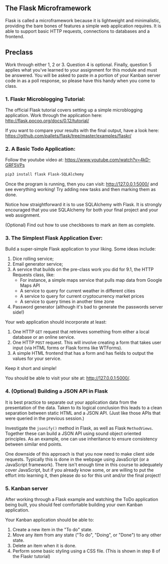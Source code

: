 ## The Flask Microframework

Flask is called a microframework because it is lightweight and minimalistic, providing the bare bones of features a simple web application requires. It is able to support basic HTTP requests, connections to databases and a frontend.

## Preclass

Work through either 1, 2 or 3. Question 4 is optional.
Finally, question 5 applies what you've learned to your assignment for
this module and must be answered. You will be asked to paste in a portion of
your Kanban server code in as a poll response, so please have this handy when
you come to class.

### 1. Flaskr Microblogging Tutorial:

The official Flask tutorial covers setting up a simple microblogging
application. Work through the application here:
http://flask.pocoo.org/docs/0.12/tutorial/

If you want to compare your results with the final output, have a look here:
https://github.com/pallets/flask/tree/master/examples/flaskr/


### 2. A Basic Todo Application:

Follow the youtube video at: https://www.youtube.com/watch?v=4kD-GRF5VPs

```bash
pip3 install flask Flask-SQLAlchemy
```

Once the program is running, then you can visit: http://127.0.0.1:5000/ and see
everything working!  Try adding new tasks and then marking them as done.

Notice how straightforward it is to use SQLAlchemy with Flask.  It is strongly
encouraged that you use SQLAlchemy for both your final project and your web
assignment.

(Optional) Find out how to use checkboxes to mark an item as complete.

### 3. The Simplest Flask Application Ever:

Build a super-simple Flask application to your liking. Some ideas include:

1. Dice rolling service;
2. Email generator service;
3. A service that builds on the pre-class work you did for 9.1, the HTTP Requests class, like:
	- For instance, a simple maps service that pulls map data from Google Maps API
	- A service to query for current weather in different cities
	- A service to query for current cryptocurrency market prices
	- A service to query times in another time zone
4. Password generator (although it's bad to generate the passwords server side!)

Your web application should incorporate at least:
1. One HTTP `GET` request that retrieves something from either a local database or an online service.
2. One HTTP `POST` request. This will involve creating a form that takes user input (via HTML forms or Flask forms like WTForms).
3. A simple HTML frontend that has a form and has fields to output the values for your service.

Keep it short and simple!

You should be able to visit your site at: http://127.0.0.1:5000/.

### 4. (Optional) Building a JSON API in Flask

It is best practice to separate out your application data from the presentation
of the data.  Taken to its logical conclusion this leads to a clean separation
between static HTML and a JSON API.  (Just like those APIs that were queried
in the previous session.)  

Investigate the `jsonify()` method in Flask, as well as Flask `MethodViews`.
Together these can build a JSON API using sound object oriented principles.
As an example, one can use inheritance to ensure consistency between similar
end points.

One downside of this approach is that you now need to make client side requests.
Typically this is done in the webpage using JavaScript (or a JavaScript
framework).  There isn't enough time in this course to adequately cover
JavaScript, but if you already know some, or are willing to put the effort into
learning it, then please do so for this unit and/or the final project!

### 5. Kanban server

After working through a Flask example and watching the ToDo application being
built, you should feel comfortable building your own Kanban application.

Your Kanban application should be able to:
1. Create a new item in the "To do" state.
2. Move any item from any state ("To do", "Doing", or "Done") to any other state.
3. Delete an item when it is done.
4. Perform some basic styling using a CSS file.  (This is shown in step 8 of the
   Flaskr tutorial)
